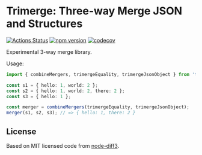 # Trimerge: Three-way Merge JSON and Structures

[![Actions Status](https://github.com/marcello3d/trimerge/workflows/Node%20CI/badge.svg)](https://github.com/marcello3d/trimerge/actions)
[![npm version](https://badge.fury.io/js/trimerge.svg)](https://badge.fury.io/js/trimerge)
[![codecov](https://codecov.io/gh/marcello3d/trimerge/branch/master/graph/badge.svg)](https://codecov.io/gh/marcello3d/trimerge)

Experimental 3-way merge library.

Usage:

```typescript
import { combineMergers, trimergeEquality, trimergeJsonObject } from 'trimerge';

const s1 = { hello: 1, world: 2 };
const s2 = { hello: 1, world: 2, there: 2 };
const s3 = { hello: 1 };

const merger = combineMergers(trimergeEquality, trimergeJsonObject);
merger(s1, s2, s3); // => { hello: 1, there: 2 }
```

## License

Based on MIT licensed code from [node-diff3](https://github.com/bhousel/node-diff3).
